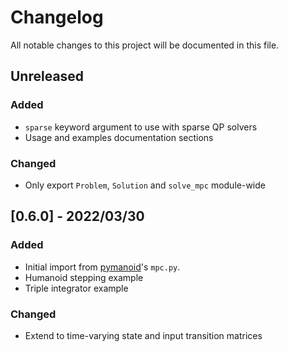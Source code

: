 # Changelog

All notable changes to this project will be documented in this file.

## Unreleased

### Added

- ``sparse`` keyword argument to use with sparse QP solvers
- Usage and examples documentation sections

### Changed

- Only export ``Problem``, ``Solution`` and ``solve_mpc`` module-wide

## [0.6.0] - 2022/03/30

### Added

- Initial import from [pymanoid](https://github.com/stephane-caron/pymanoid/blob/5158d8902df6265604cec5d790e96f0035575c7a/pymanoid/mpc.py)'s ``mpc.py``.
- Humanoid stepping example
- Triple integrator example

### Changed

- Extend to time-varying state and input transition matrices
